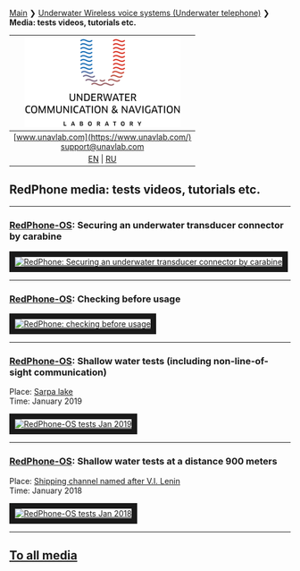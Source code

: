 [Main](/../../) ❯ [Underwater Wireless voice systems (Underwater telephone)](/underwater_wireless_voice_systems_en) ❯ **Media: tests videos, tutorials etc.**

| ![logo](/documentation/sm_logo.png) |
| :---: |
| [www.unavlab.com](https://www.unavlab.com/) <br/> [support@unavlab.com](mailto:support@unavlab.com) |
| [EN](/documentation/EN/RedPhone/media) \| [RU](/documentation/RU/RedPhone/media) |

## RedPhone media: tests videos, tutorials etc.

_______

### [RedPhone-OS](RedPhone_OS_Specification_en.md): Securing an underwater transducer connector by carabine  

<a href="https://youtu.be/43qBwj5g8jI" 
target="_blank"><img src="http://img.youtube.com/vi/43qBwj5g8jI/0.jpg" 
alt="RedPhone: Securing an underwater transducer connector by carabine" width="240" height="180" border="10" /></a>  

_______

### [RedPhone-OS](RedPhone_OS_Specification_en.md): Checking before usage  

<a href="https://youtu.be/j6Sgx4F4Q8E" 
target="_blank"><img src="http://img.youtube.com/vi/j6Sgx4F4Q8E/0.jpg" 
alt="RedPhone: checking before usage" width="240" height="180" border="10" /></a>  

_______

### [RedPhone-OS](RedPhone_OS_Specification_en.md): Shallow water tests (including non-line-of-sight communication)

Place: [Sarpa lake](https://goo.gl/maps/Gh1CoB7WbeRyds6T8)  
Time: January 2019

<a href="https://youtu.be/Q7X9R5FQ240" 
target="_blank"><img src="http://img.youtube.com/vi/Q7X9R5FQ240/0.jpg" 
alt="RedPhone-OS tests Jan 2019" width="240" height="180" border="10" /></a>  

______  

### [RedPhone-OS](RedPhone_OS_Specification_en.md): Shallow water tests at a distance 900 meters

Place: [Shipping channel named after V.I. Lenin](https://goo.gl/maps/ccKqmdcb5jeUcaEZ9)  
Time: January 2018

<a href="https://youtu.be/_Us7q6d8KnY" 
target="_blank"><img src="http://img.youtube.com/vi/_Us7q6d8KnY/0.jpg" 
alt="RedPhone-OS tests Jan 2018" width="240" height="180" border="10" /></a>  

______  


## [To all media](/../../media_videos_en)
